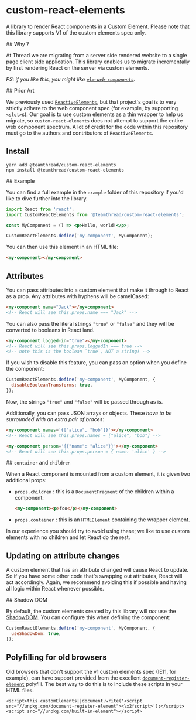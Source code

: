 # custom-react-elements

A library to render React components in a Custom Element. Please note that this library supports V1 of the custom elements spec only.

## Why ?

At Thread we are migrating from a server side rendered website to a single page client side application. This library enables us to migrate incrementally by first rendering React on the server via custom elements.

_PS: if you like this, you might like [`elm-web-components`](https://github.com/thread/elm-web-components)._

## Prior Art

We previously used [`ReactiveElements`](https://github.com/PixelsCommander/ReactiveElements/), but that project's goal is to very strictly adhere to the web component spec (for example, by supporting [`<slot>`s](https://developer.mozilla.org/en-US/docs/Web/Web_Components/Using_templates_and_slots)). Our goal is to use custom elements as a thin wrapper to help us migrate, so `custom-react-elements` does not attempt to support the entire web component spectrum. A lot of credit for the code within this repository must go to the authors and contributors of `ReactiveElements`.

## Install

```
yarn add @teamthread/custom-react-elements
npm install @teamthread/custom-react-elements
```

## Example

You can find a full example in the `example` folder of this repository if you'd like to dive further into the library.

```jsx
import React from 'react';
import CustomReactElements from '@teamthread/custom-react-elements';

const MyComponent = () => <p>Hello, world!</p>;

CustomReactElements.define('my-component', MyComponent);
```

You can then use this element in an HTML file:

```html
<my-component></my-component>
```

## Attributes

You can pass attributes into a custom element that make it through to React as a prop. Any attributes with hyphens will be camelCased:

```html
<my-component name="Jack"></my-component>
<!-- React will see this.props.name === "Jack" -->
```

You can also pass the literal strings `"true"` or `"false"` and they will be converted to booleans in React land.

```html
<my-component logged-in="true"></my-component>
<!-- React will see this.props.loggedIn === true -->
<!-- note this is the boolean `true`, NOT a string! -->
```

If you wish to disable this feature, you can pass an option when you define the component:

```js
CustomReactElements.define('my-component', MyComponent, {
  disableBooleanTransforms: true,
});
```

Now, the strings `"true"` and `"false"` will be passed through as is.

Additionally, you can pass JSON arrays or objects. These _have to be surrounded with an extra pair of braces_:

```html
<my-component names='{["alice", "bob"]}'></my-component>
<!-- React will see this.props.names = ["alice", "bob"] -->
```

```html
<my-component person='{{"name": "alice"}}'></my-component>
<!-- React will see this.props.person = { name: 'alice' } -->
```

## `container` and `children`

When a React component is mounted from a custom element, it is given two additional props:

- `props.children` : this is a `DocumentFragment` of the children within a component:
  ```html
  <my-component><p>foo</p></my-component>
  ```
- `props.container` : this is an `HTMLElement` containing the wrapper element.

In our experience you should try to avoid using these; we like to use custom elements with no children and let React do the rest.

## Updating on attribute changes

A custom element that has an attribute changed will cause React to update. So if you have some other code that's swapping out attributes, React will act accordingly. Again, we recommend avoiding this if possible and having all logic within React whenever possible.

## Shadow DOM

By default, the custom elements created by this library will _not_ use the [ShadowDOM](https://developer.mozilla.org/en-US/docs/Web/Web_Components/Using_shadow_DOM). You can configure this when defining the component:

```js
CustomReactElements.define('my-component', MyComponent, {
  useShadowDom: true,
});
```

## Polyfilling for old browsers

Old browsers that don't support the v1 custom elements spec (IE11, for example), can have support provided from the excellent [`document-register-element`](https://github.com/WebReflection/document-register-element) polyfill. The best way to do this is to include these scripts in your HTML files:

```
<script>this.customElements||document.write('<script src="//unpkg.com/document-register-element"><\x2fscript>');</script>
<script src="//unpkg.com/built-in-element"></script>
```
